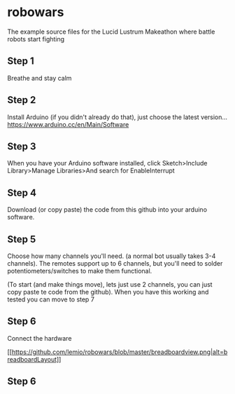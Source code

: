 # robowars
The example source files for the Lucid Lustrum Makeathon where battle robots start fighting

## Step 1
Breathe and stay calm

## Step 2
Install Arduino (if you didn't already do that), just choose the latest version...
https://www.arduino.cc/en/Main/Software

## Step 3
When you have your Arduino software installed, click Sketch>Include Library>Manage Libraries>And search for EnableInterrupt

## Step 4
Download (or copy paste) the code from this github into your arduino software.

## Step 5
Choose how many channels you'll need. (a normal bot usually takes 3-4 channels). The remotes support up to 6 channels, but you'll need to solder potentiometers/switches to make them functional.

(To start (and make things move), lets just use 2 channels, you can just copy paste te code from the github). When you have this working and tested you can move to step 7

## Step 6

Connect the hardware

[[https://github.com/lemio/robowars/blob/master/breadboardview.png|alt=breadboardLayout]]

## Step 6
